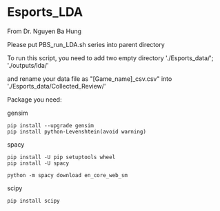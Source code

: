 # Esports_LDA


From Dr. Nguyen Ba Hung


Please put PBS_run_LDA.sh series into parent directory

To run this script, you need to add two empty directory
'./Esports_data/';
'./outputs/lda/'

and rename your data file as "[Game_name]_csv.csv" into './Esports_data/Collected_Review/'


Package you need:

gensim
```
pip install --upgrade gensim
pip install python-Levenshtein(avoid warning)
```
spacy
```
pip install -U pip setuptools wheel
pip install -U spacy

python -m spacy download en_core_web_sm
```
scipy
```
pip install scipy
```
